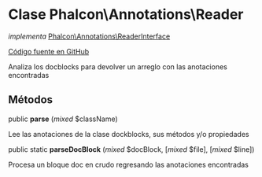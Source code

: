 # Clase **Phalcon\\Annotations\\Reader**

*implementa* [Phalcon\Annotations\ReaderInterface](/en/3.2/api/Phalcon_Annotations_ReaderInterface)

<a href="https://github.com/phalcon/cphalcon/blob/master/phalcon/annotations/reader.zep" class="btn btn-default btn-sm">Código fuente en GitHub</a>

Analiza los docblocks para devolver un arreglo con las anotaciones encontradas

## Métodos

public **parse** (*mixed* $className)

Lee las anotaciones de la clase dockblocks, sus métodos y/o propiedades

public static **parseDocBlock** (*mixed* $docBlock, [*mixed* $file], [*mixed* $line])

Procesa un bloque doc en crudo regresando las anotaciones encontradas